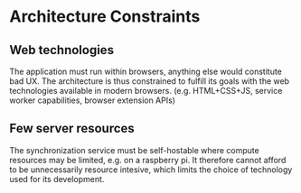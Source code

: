 # Architecture Constraints

## Web technologies

The application must run within browsers, anything else would constitute bad UX. The architecture is thus constrained to fulfill its goals with the web technologies available in modern browsers. (e.g. HTML+CSS+JS, service worker capabilities, browser extension APIs)

## Few server resources

The synchronization service must be self-hostable where compute resources may be limited, e.g. on a raspberry pi. It therefore cannot afford to be unnecessarily resource intesive, which limits the choice of technology used for its development.
